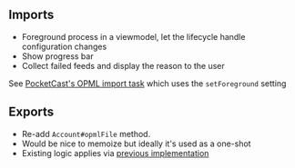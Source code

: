 ## Imports

- Foreground process in a viewmodel, let the lifecycle handle configuration changes
- Show progress bar
- Collect failed feeds and display the reason to the user

See [PocketCast's OPML import task](https://github.com/Automattic/pocket-casts-android/blob/76e40d3e5eb07d6243e788d04d990597ceb9c16f/modules/services/repositories/src/main/java/au/com/shiftyjelly/pocketcasts/repositories/opml/OpmlImportTask.kt#L248) which uses the `setForeground` setting

## Exports

- Re-add `Account#opmlFile` method.
- Would be nice to memoize but ideally it's used as a one-shot
- Existing logic applies via [previous implementation](./DeletedScenes.md)
